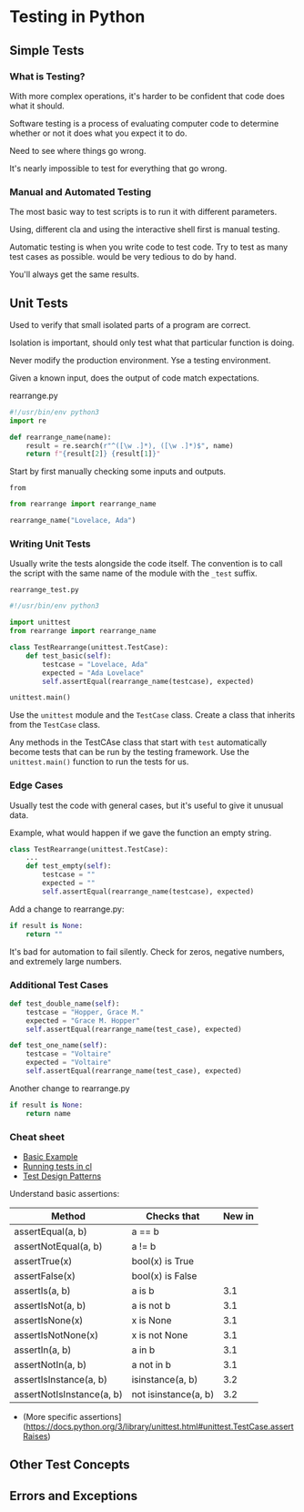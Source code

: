 # Testing in Python

## Simple Tests

### What is Testing?

With more complex operations, it's harder to be confident that code does what it should.

Software testing is a process of evaluating computer code to determine whether or not it does what you expect it to do.

Need to see where things go wrong.

It's nearly impossible to test for everything that go wrong.

### Manual and Automated Testing

The most basic way to test scripts is to run it with different parameters.

Using, different cla and using the interactive shell first is manual testing.

Automatic testing is when you write code to test code.
Try to test as many test cases as possible. would be very tedious to do by hand.

You'll always get the same results.

## Unit Tests

Used to verify that small isolated parts of a program are correct.

Isolation is important, should only test what that particular function is doing.

Never modify the production environment. Yse a testing environment.

Given a known input, does the output of code match expectations.

rearrange.py

```py
#!/usr/bin/env python3
import re

def rearrange_name(name):
	result = re.search(r"^([\w .]*), ([\w .]*)$", name)
	return f"{result[2]} {result[1]}"
```

Start by first manually checking some inputs and outputs.

`from`

```py
from rearrange import rearrange_name

rearrange_name("Lovelace, Ada")
```

### Writing Unit Tests

Usually write the tests alongside the code itself.
The convention is to call the script with the same name of the module with the `_test` suffix.

`rearrange_test.py`

```py
#!/usr/bin/env python3

import unittest
from rearrange import rearrange_name

class TestRearrange(unittest.TestCase):
	def test_basic(self):
		testcase = "Lovelace, Ada"
		expected = "Ada Lovelace"
		self.assertEqual(rearrange_name(testcase), expected)

unittest.main()
```

Use the `unittest` module and the `TestCase` class.
Create a class that inherits from the `TestCase` class.

Any methods in the TestCAse class that start with `test` automatically become tests that can be run by the testing framework.
Use the `unittest.main()` function to run the tests for us.

### Edge Cases

Usually test the code with general cases, but it's useful to give it unusual data.

Example, what would happen if we gave the function an empty string.

```py
class TestRearrange(unittest.TestCase):
	...
	def test_empty(self):
		testcase = ""
		expected = ""
		self.assertEqual(rearrange_name(testcase), expected)
```

Add a change to rearrange.py:

```py
if result is None:
	return ""
```

It's bad for automation to fail silently.
Check for zeros, negative numbers, and extremely large numbers.

### Additional Test Cases

```py
def test_double_name(self):
	testcase = "Hopper, Grace M."
	expected = "Grace M. Hopper"
	self.assertEqual(rearrange_name(test_case), expected)

def test_one_name(self):
	testcase = "Voltaire"
	expected = "Voltaire"
	self.assertEqual(rearrange_name(test_case), expected)
```

Another change to rearrange.py

```py
if result is None:
	return name
```

### Cheat sheet

- [Basic Example](https://docs.python.org/3/library/unittest.html#basic-example)
- [Running tests in cl](https://docs.python.org/3/library/unittest.html#command-line-interface)
- [Test Design Patterns](https://docs.python.org/3/library/unittest.html#organizing-test-code)

Understand basic assertions:

| Method                    | Checks that          | New in |
| ------------------------- | -------------------- | ------ |
| assertEqual(a, b)         | a == b               |        |
| assertNotEqual(a, b)      | a != b               |        |
| assertTrue(x)             | bool(x) is True      |        |
| assertFalse(x)            | bool(x) is False     |        |
| assertIs(a, b)            | a is b               | 3.1    |
| assertIsNot(a, b)         | a is not b           | 3.1    |
| assertIsNone(x)           | x is None            | 3.1    |
| assertIsNotNone(x)        | x is not None        | 3.1    |
| assertIn(a, b)            | a in b               | 3.1    |
| assertNotIn(a, b)         | a not in b           | 3.1    |
| assertIsInstance(a, b)    | isinstance(a, b)     | 3.2    |
| assertNotIsInstance(a, b) | not isinstance(a, b) | 3.2    |

- (More specific assertions](https://docs.python.org/3/library/unittest.html#unittest.TestCase.assertRaises)

## Other Test Concepts

## Errors and Exceptions

```

```
